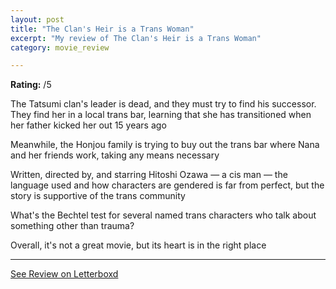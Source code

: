 ```yaml
---
layout: post
title: "The Clan's Heir is a Trans Woman"
excerpt: "My review of The Clan's Heir is a Trans Woman"
category: movie_review

---
```


**Rating:** /5

The Tatsumi clan's leader is dead, and they must try to find his successor. They find her in a local trans bar, learning that she has transitioned when her father kicked her out 15 years ago

Meanwhile, the Honjou family is trying to buy out the trans bar where Nana and her friends work, taking any means necessary

Written, directed by, and starring Hitoshi Ozawa — a cis man — the language used and how characters are gendered is far from perfect, but the story is supportive of the trans community

What's the Bechtel test for several named trans characters who talk about something other than trauma?

Overall, it's not a great movie, but its heart is in the right place

<hr>

[See Review on Letterboxd](https://boxd.it/4LY6A5)
